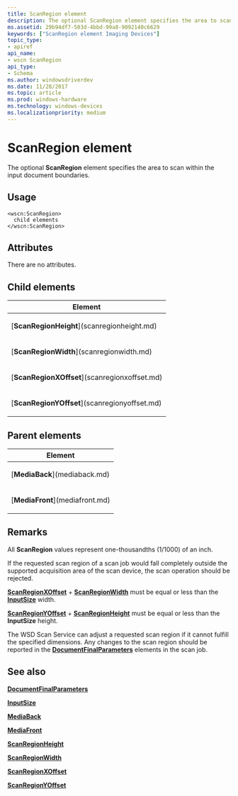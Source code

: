 ```yaml
---
title: ScanRegion element
description: The optional ScanRegion element specifies the area to scan within the input document boundaries.
ms.assetid: 29b94df7-503d-4bbd-99a8-9092140c6629
keywords: ["ScanRegion element Imaging Devices"]
topic_type:
- apiref
api_name:
- wscn ScanRegion
api_type:
- Schema
ms.author: windowsdriverdev
ms.date: 11/28/2017
ms.topic: article
ms.prod: windows-hardware
ms.technology: windows-devices
ms.localizationpriority: medium
---
```


# ScanRegion element


The optional **ScanRegion** element specifies the area to scan within the input document boundaries.

Usage
-----

``` syntax
<wscn:ScanRegion>
  child elements
</wscn:ScanRegion>
```

Attributes
----------

There are no attributes.

## Child elements


<table>
<colgroup>
<col width="100%" />
</colgroup>
<thead>
<tr class="header">
<th>Element</th>
</tr>
</thead>
<tbody>
<tr class="odd">
<td><p>[<strong>ScanRegionHeight</strong>](scanregionheight.md)</p></td>
</tr>
<tr class="even">
<td><p>[<strong>ScanRegionWidth</strong>](scanregionwidth.md)</p></td>
</tr>
<tr class="odd">
<td><p>[<strong>ScanRegionXOffset</strong>](scanregionxoffset.md)</p></td>
</tr>
<tr class="even">
<td><p>[<strong>ScanRegionYOffset</strong>](scanregionyoffset.md)</p></td>
</tr>
</tbody>
</table>

## Parent elements


<table>
<colgroup>
<col width="100%" />
</colgroup>
<thead>
<tr class="header">
<th>Element</th>
</tr>
</thead>
<tbody>
<tr class="odd">
<td><p>[<strong>MediaBack</strong>](mediaback.md)</p></td>
</tr>
<tr class="even">
<td><p>[<strong>MediaFront</strong>](mediafront.md)</p></td>
</tr>
</tbody>
</table>

Remarks
-------

All **ScanRegion** values represent one-thousandths (1/1000) of an inch.

If the requested scan region of a scan job would fall completely outside the supported acquisition area of the scan device, the scan operation should be rejected.

[**ScanRegionXOffset**](scanregionxoffset.md) + [**ScanRegionWidth**](scanregionwidth.md) must be equal or less than the [**InputSize**](inputsize.md) width.

[**ScanRegionYOffset**](scanregionyoffset.md) + [**ScanRegionHeight**](scanregionheight.md) must be equal or less than the **InputSize** height.

The WSD Scan Service can adjust a requested scan region if it cannot fulfill the specified dimensions. Any changes to the scan region should be reported in the [**DocumentFinalParameters**](documentfinalparameters.md) elements in the scan job.

## <span id="see_also"></span>See also


[**DocumentFinalParameters**](documentfinalparameters.md)

[**InputSize**](inputsize.md)

[**MediaBack**](mediaback.md)

[**MediaFront**](mediafront.md)

[**ScanRegionHeight**](scanregionheight.md)

[**ScanRegionWidth**](scanregionwidth.md)

[**ScanRegionXOffset**](scanregionxoffset.md)

[**ScanRegionYOffset**](scanregionyoffset.md)

 

 







